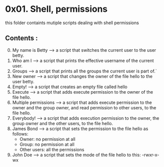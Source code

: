 # 0x01. Shell, permissions
this folder containts mutiple scripts dealing with shell permissions

## Contents :
0. My name is Betty  -->  a script that switches the current user to the user betty.
1. Who am I --> a script that prints the effective username of the current user. 
2. Groups --> a script that prints all the groups the current user is part of.`
3. New owner --> a script that changes the owner of the file hello to the user betty.
4. Empty! --> a script that creates an empty file called hello
5. Execute --> a script that adds execute permission to the owner of the file hello.
6. Multiple permissions --> a script that adds execute permission to the owner and the group owner, and read permission to other users, to the file hello.
7. Everybody! --> a script that adds execution permission to the owner, the group owner and the other users, to the file hello.
8. James Bond --> a script that sets the permission to the file hello as follows: 
   * Owner: no permission at all
   * Group: no permission at all
   * Other users: all the permissions
9. John Doe --> a script that sets the mode of the file hello to this: -rwxr-x-wx 

